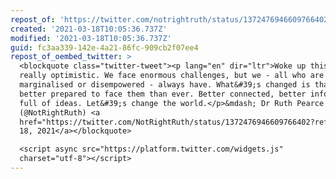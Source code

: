 ```yaml
---
repost_of: 'https://twitter.com/notrightruth/status/1372476946609766402?s=12'
created: '2021-03-18T10:05:36.737Z'
modified: '2021-03-18T10:05:36.737Z'
guid: fc3aa339-142e-4a21-86fc-909cb2f07ee4
repost_of_oembed_twitter: >
  <blockquote class="twitter-tweet"><p lang="en" dir="ltr">Woke up this morning
  really optimistic. We face enormous challenges, but we - all who are
  marginalised or disempowered - always have. What&#39;s changed is that we are
  better prepared to face them than ever. Better connected, better informed,
  full of ideas. Let&#39;s change the world.</p>&mdash; Dr Ruth Pearce
  (@NotRightRuth) <a
  href="https://twitter.com/NotRightRuth/status/1372476946609766402?ref_src=twsrc%5Etfw">March
  18, 2021</a></blockquote>

  <script async src="https://platform.twitter.com/widgets.js"
  charset="utf-8"></script>
---
```

 
